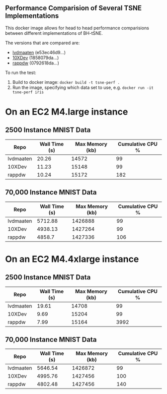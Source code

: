Performance Comparision of Several TSNE Implementations
-------------------------------------------------------

This docker image allows for head to head performance comparisions
between different implementations of BH-tSNE.

The versions that are compared are:
* [lvdmaaten](https://github.com/lvdmaaten/bhtsne.git) (e53ec46d9...)
* [10XDev](https://github.com/10XDev/tsne.git) (1858079da...)
* [rappdw](https://github.com/rappdw/tsne.git) (0792618da...)

To run the test:
1) Build to docker image: `docker build -t tsne-perf .`
2) Run the image, specifying which data set to use, e.g. `docker run -it tsne-perf iris`

# On an EC2 M4.large instance
## 2500 Instance MNIST Data 

| Repo | Wall Time (s) | Max Memory (kb) | Cumulative CPU % |
| ---- | ------------- | ----------- | ---------------- |
| lvdmaaten | 20.26 | 14572 | 99 |
| 10XDev | 11.23 | 15148 | 99 |
| rappdw | 10.24 | 15172 | 182 |

## 70,000 Instance MNIST Data 

| Repo | Wall Time (s) | Max Memory (kb) | Cumulative CPU % |
| ---- | ------------- | ----------- | ---------------- |
| lvdmaaten | 5712.88 | 1426888 | 99 |
| 10XDev | 4938.13 | 1427264 | 99 |
| rappdw | 4858.7 | 1427336 | 106 |

# On an EC2 M4.4xlarge instance
## 2500 Instance MNIST Data 

| Repo | Wall Time (s) | Max Memory (kb) | Cumulative CPU % |
| ---- | ------------- | ----------- | ---------------- |
| lvdmaaten | 19.61 | 14708 | 99 |
| 10XDev | 9.69 | 15204 | 99 |
| rappdw | 7.99 | 15164 | 3992 |

## 70,000 Instance MNIST Data 

| Repo | Wall Time (s) | Max Memory (kb) | Cumulative CPU % |
| ---- | ------------- | ----------- | ---------------- |
| lvdmaaten | 5646.54 | 1426872 | 99 |
| 10XDev | 4995.76 | 1427456 | 100 |
| rappdw | 4802.48 | 1427456 | 140 |
